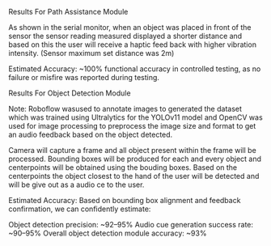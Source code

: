 Results For Path Assistance Module 

As shown in the serial monitor, when an object was placed in front of the sensor the sensor reading measured displayed a shorter distance and based on this the user will receive a haptic feed back with higher vibration intensity.  (Sensor maximum set distance was 2m)

Estimated Accuracy: ~100% functional accuracy in controlled testing, as no failure or misfire was reported during testing. 

Results For Object Detection Module 

Note: Roboflow wasused to annotate images to generated the dataset which was trained using Ultralytics for the YOLOv11 model and OpenCV was used for image processing to preprocess the image size and format to get an audio feedback based on the object detected. 

Camera will capture a frame and all object present within the frame will be processed. Bounding boxes will be produced for each and every  object and centerpoints will be obtained using the bouding boxes. Based on the centerpoints the object closest to the hand of the user will be detected and will be give out as a audio ce to the user.

Estimated Accuracy: Based on bounding box alignment and feedback confirmation, we can confidently estimate:

Object detection precision: ~92–95%
Audio cue generation success rate: ~90–95%
Overall object detection module accuracy: ~93%
